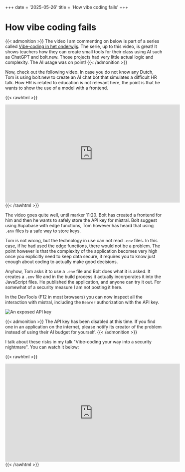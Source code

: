 +++
date = '2025-05-26'
title = 'How vibe coding fails'
+++

# How vibe coding fails

{{< admonition >}}
The video I am commenting on below is part of a series called [Vibe-coding in het onderwijs](https://aivoordocenten.com/vibe-coding-in-het-onderwijs/). The serie, up to this video, is great! It shows teachers how they can create small tools for their class using AI such as ChatGPT and bolt.new. Those projects had very little actual logic and complexity. The AI usage was on point!
{{< /admonition >}}

Now, check out the following video. In case you do not know any Dutch, Tom is using bolt.new to create an AI chat bot that simulates a difficult HR talk. How HR is related to education is not relevant here, the point is that he wants to show the use of a model with a frontend.

{{< rawhtml >}}
<iframe width="560" height="315" src="https://www.youtube.com/embed/I1WfyW-x5ag?si=UkvTkBN2OR2eB3GR" title="YouTube video player" frameborder="0" allow="accelerometer; autoplay; clipboard-write; encrypted-media; gyroscope; picture-in-picture; web-share" referrerpolicy="strict-origin-when-cross-origin" allowfullscreen></iframe>
{{< /rawhtml >}}

The video goes quite well, until marker 11:20. Bolt has created a frontend for him and then he wants to safely store the API key for mistral. Bolt suggest using Supabase with edge functions, Tom however has heard that using `.env` files is a safe way to store keys.

Tom is not wrong, but the technology in use can not read `.env` files. In this case, if he had used the edge functions, there would not be a problem. The point however is that the complexity of the application becomes very high once you explicitly need to keep data secure, it requires you to know just enough about coding to actually make good decisions.

Anyhow, Tom asks it to use a `.env` file and Bolt does what it is asked. It creates a `.env` file and in the build process it actually incorporates it into the JavaScript files. He published the application, and anyone can try it out. For somewhat of a security measure I am not posting it here.

In the DevTools (F12 in most browsers) you can now inspect all the interaction with mistral, including the `Bearer` authorization with the API key.

![An exposed API key](/images/bearer-token-apikey.png)

{{< admonition >}}
The API key has been disabled at this time. If you find one in an application on the internet, please notify its creator of the problem instead of using their AI budget for yourself.
{{< /admonition >}}

I talk about these risks in my talk "Vibe-coding your way into a security nightmare". You can watch it below:

{{< rawhtml >}}
<iframe width="560" height="315" src="https://www.youtube.com/embed/AeECsaII_18?si=4kSLeZOtEuZrmYVU" title="YouTube video player" frameborder="0" allow="accelerometer; autoplay; clipboard-write; encrypted-media; gyroscope; picture-in-picture; web-share" referrerpolicy="strict-origin-when-cross-origin" allowfullscreen></iframe>
{{< /rawhtml >}}
